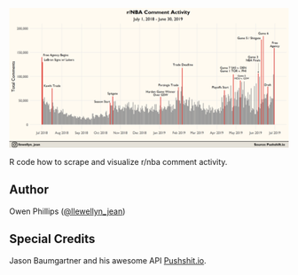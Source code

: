 ![](CommentData.png)

R code how to scrape and visualize r/nba comment activity.

## Author
Owen Phillips ([@llewellyn_jean](https://instagram.com/llewellyn_jean/))

## Special Credits

Jason Baumgartner and his awesome API [Pushshit.io](http://pushshift.io). 
